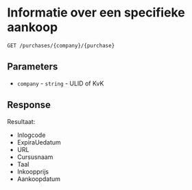# Informatie over een specifieke aankoop

```http
GET /purchases/{company}/{purchase}
```

## Parameters
* `company` - `string` - ULID of KvK

## Response
Resultaat:
- Inlogcode
- ExpiraUedatum
- URL
- Cursusnaam
- Taal
- Inkoopprijs
- Aankoopdatum
